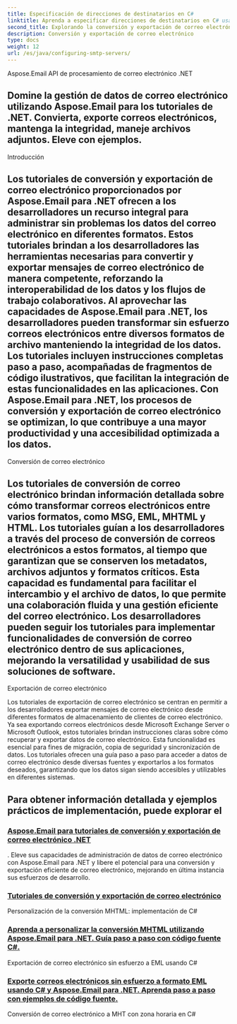 ```yaml
---
title: Especificación de direcciones de destinatarios en C#
linktitle: Aprenda a especificar direcciones de destinatarios en C# usando Aspose.Email para .NET. Cree, configure y envíe correos electrónicos de manera eficiente.
second_title: Explorando la conversión y exportación de correo electrónico
description: Conversión y exportación de correo electrónico
type: docs
weight: 12
url: /es/java/configuring-smtp-servers/
---
```



 Aspose.Email API de procesamiento de correo electrónico .NET

##  Domine la gestión de datos de correo electrónico utilizando Aspose.Email para los tutoriales de .NET. Convierta, exporte correos electrónicos, mantenga la integridad, maneje archivos adjuntos. Eleve con ejemplos.

Introducción

## Los tutoriales de conversión y exportación de correo electrónico proporcionados por Aspose.Email para .NET ofrecen a los desarrolladores un recurso integral para administrar sin problemas los datos del correo electrónico en diferentes formatos. Estos tutoriales brindan a los desarrolladores las herramientas necesarias para convertir y exportar mensajes de correo electrónico de manera competente, reforzando la interoperabilidad de los datos y los flujos de trabajo colaborativos. Al aprovechar las capacidades de Aspose.Email para .NET, los desarrolladores pueden transformar sin esfuerzo correos electrónicos entre diversos formatos de archivo manteniendo la integridad de los datos. Los tutoriales incluyen instrucciones completas paso a paso, acompañadas de fragmentos de código ilustrativos, que facilitan la integración de estas funcionalidades en las aplicaciones. Con Aspose.Email para .NET, los procesos de conversión y exportación de correo electrónico se optimizan, lo que contribuye a una mayor productividad y una accesibilidad optimizada a los datos.

Conversión de correo electrónico

## Los tutoriales de conversión de correo electrónico brindan información detallada sobre cómo transformar correos electrónicos entre varios formatos, como MSG, EML, MHTML y HTML. Los tutoriales guían a los desarrolladores a través del proceso de conversión de correos electrónicos a estos formatos, al tiempo que garantizan que se conserven los metadatos, archivos adjuntos y formatos críticos. Esta capacidad es fundamental para facilitar el intercambio y el archivo de datos, lo que permite una colaboración fluida y una gestión eficiente del correo electrónico. Los desarrolladores pueden seguir los tutoriales para implementar funcionalidades de conversión de correo electrónico dentro de sus aplicaciones, mejorando la versatilidad y usabilidad de sus soluciones de software.

Exportación de correo electrónico

Los tutoriales de exportación de correo electrónico se centran en permitir a los desarrolladores exportar mensajes de correo electrónico desde diferentes formatos de almacenamiento de clientes de correo electrónico. Ya sea exportando correos electrónicos desde Microsoft Exchange Server o Microsoft Outlook, estos tutoriales brindan instrucciones claras sobre cómo recuperar y exportar datos de correo electrónico. Esta funcionalidad es esencial para fines de migración, copia de seguridad y sincronización de datos. Los tutoriales ofrecen una guía paso a paso para acceder a datos de correo electrónico desde diversas fuentes y exportarlos a los formatos deseados, garantizando que los datos sigan siendo accesibles y utilizables en diferentes sistemas.

##  Para obtener información detallada y ejemplos prácticos de implementación, puede explorar el
### [Aspose.Email para tutoriales de conversión y exportación de correo electrónico .NET](./choosing-the-right-smtp-server/)
. Eleve sus capacidades de administración de datos de correo electrónico con Aspose.Email para .NET y libere el potencial para una conversión y exportación eficiente de correo electrónico, mejorando en última instancia sus esfuerzos de desarrollo.
### [Tutoriales de conversión y exportación de correo electrónico](./handling-smtp-errors-and-troubleshooting/)
Personalización de la conversión MHTML: implementación de C#
### [Aprenda a personalizar la conversión MHTML utilizando Aspose.Email para .NET. Guía paso a paso con código fuente C#.](./customizing-smtp-headers-and-footers/)
Exportación de correo electrónico sin esfuerzo a EML usando C#
### [Exporte correos electrónicos sin esfuerzo a formato EML usando C# y Aspose.Email para .NET. Aprenda paso a paso con ejemplos de código fuente.](./integrating-multiple-smtp-servers/)
Conversión de correo electrónico a MHT con zona horaria en C#